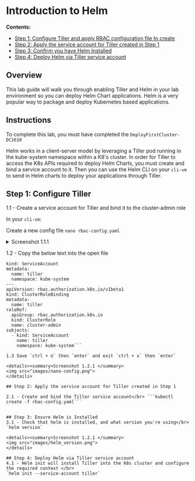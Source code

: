 # Introduction to Helm

**Contents:**

- [Step 1: Configure Tiller and apply RBAC configuration file to create]()
- [Step 2: Apply the service account for Tiller created in Step 1]()
- [Step 3: Confirm you have Helm Installed]()
- [Step 4: Deploy Helm via Tiller service account]()

## Overview

This lab guide will walk you through enabling Tiller and Helm in your lab environment so you can deploy Helm Chart applications.  Helm is a very popular way to package and deploy Kubernetes based applications.

## Instructions
To complete this lab, you must have completed the `DeployFirstCluster-DC1610`

Helm works in a client-server model by leveraging a Tiller pod running in the kube-system namespace within a K8's cluster.  In order for Tiller to access the K8s APIs required to deploy Helm Charts, you must create and bind a service account to it.  Then you can use the Helm CLI on your `cli-vm` to send in Helm charts to deploy your applications through Tiller.

## Step 1: Configure Tiller
1.1 - Create a service account for Tiller and bind it to the cluster-admin role

In your `cli-vm`:

Create a new config file ```nano rbac-config.yaml```

<details><summary>Screenshot 1.1.1 </summary>
<img src="images/rbac-config.png">
</details>

1.2 - Copy the below text into the open file
``` apiVersion: v1
kind: ServiceAccount
metadata:
  name: tiller
  namespace: kube-system
---
apiVersion: rbac.authorization.k8s.io/v1beta1
kind: ClusterRoleBinding
metadata:
  name: tiller
roleRef:
  apiGroup: rbac.authorization.k8s.io
  kind: ClusterRole
  name: cluster-admin
subjects:
  - kind: ServiceAccount
    name: tiller
    namespace: kube-system```

1.3 Save `ctrl + o` then `enter` and exit `ctrl + x` then `enter`

<details><summary>Screenshot 1.2.1 </summary>
<img src="images/nano-config.png">
</details>

## Step 2: Apply the service account for Tiller created in Step 1

2.1 - Create and bind the Tiller service account</br> ```kubectl create -f rbac-config.yaml```


## Step 3: Ensure Helm is Installed
3.1 - Check that helm is installed, and what version you're using</br> `helm version`

<details><summary>Screenshot 1.2.1 </summary>
<img src="images/helm_version.png">
</details>

## Step 4: Deploy Helm via Tiller service account
4.1 - Helm init will install Tiller into the K8s cluster and configure the required context </br>
`helm init --service-account tiller`
